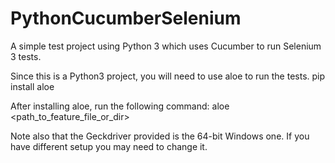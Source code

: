 # PythonCucumberSelenium
A simple test project using Python 3 which uses Cucumber to run Selenium 3 tests.

Since this is a Python3 project, you will need to use aloe to run the tests.
pip install aloe

After installing aloe, run the following command:
aloe <path_to_feature_file_or_dir>

Note also that the Geckdriver provided is the 64-bit Windows one. If you have different setup you may need to change it.

